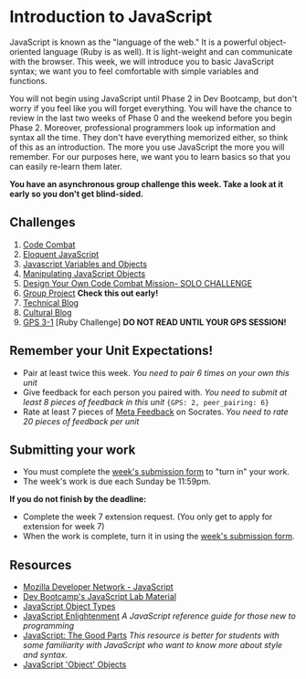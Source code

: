 # Introduction to JavaScript

<!-- Please do not start week 7. We will release it with changes at least by the Friday before the week begins. -->


JavaScript is known as the "language of the web." It is a powerful object-oriented language (Ruby is as well). It is light-weight and can communicate with the browser. This week, we will introduce you to basic JavaScript syntax; we want you to feel comfortable with simple variables and functions.

You will not begin using JavaScript until Phase 2 in Dev Bootcamp, but don't worry if you feel like you will forget everything. You will have the chance to review in the last two weeks of Phase 0 and the weekend before you begin Phase 2. Moreover, professional programmers look up information and syntax all the time. They don't have everything memorized either, so think of this as an introduction. The more you use JavaScript the more you will remember. For our purposes here, we want you to learn basics so that you can easily re-learn them later.

**You have an asynchronous group challenge this week. Take a look at it early so you don't get blind-sided.**

## Challenges
1. [Code Combat](1-code-combat)
2. [Eloquent JavaScript](2-eloquent-js)
3. [Javascript Variables and Objects](3-js-variables-objects)
4. [Manipulating JavaScript Objects](4-manipulating-js-objects)
5. [Design Your Own Code Combat Mission- SOLO CHALLENGE](5-design-cc-mission-solo-challenge)
6. [Group Project](6-group-project) **Check this out early!**
7. [Technical Blog](7-technical-blog.md)
8. [Cultural Blog](8-cultural-blog.md)
9. [GPS 3-1](9-gps3-1) [Ruby Challenge] **DO NOT READ UNTIL YOUR GPS SESSION!**

## Remember your Unit Expectations!
- Pair at least twice this week.  *You need to pair 6 times on your own this unit*
- Give feedback for each person you paired with. *You need to submit at least 8 pieces of feedback in this unit* `{GPS: 2, peer_pairing: 6}`
- Rate at least 7 pieces of [Meta Feedback](https://socrates.devbootcamp.com/feedback) on Socrates. *You need to rate 20 pieces of feedback per unit*

## Submitting your work
- You must complete the [week's submission form](http://apply.devbootcamp.com) to "turn in" your work.
- The week's work is due each Sunday be 11:59pm.

**If you do not finish by the deadline:**
- Complete the week 7 extension request. (You only get to apply for extension for week 7)
- When the work is complete, turn it in using the [week's submission form](http://apply.devbootcamp.com).


## Resources
- [Mozilla Developer Network - JavaScript](https://developer.mozilla.org/en-US/docs/Web/JavaScript)
- [Dev Bootcamp's JavaScript Lab Material](reading-material/javascript_intro_lab)
- [JavaScript Object Types](reading-material/object_types.md)
- [JavaScript Enlightenment](http://www.javascriptenlightenment.com/) *A JavaScript reference guide for those new to programming*
- [JavaScript: The Good Parts](http://shop.oreilly.com/product/9780596517748.do) *This resource is better for students with some familiarity with JavaScript who want to know more about style and syntax.*
- [JavaScript 'Object' Objects](http://www.sitepoint.com/back-to-basics-javascript-object-syntax/)


